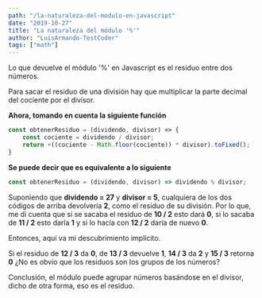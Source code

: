 ```yaml
---
path: "/la-naturaleza-del-modulo-en-javascript"
date: "2019-10-27"
title: "La naturaleza del módulo '%'"
author: "LuisArmando-TestCoder"
tags: ["math"]
---
```


Lo que devuelve el módulo '%' en Javascript es el residuo entre dos números.

Para sacar el residuo de una división hay que multiplicar la parte decimal del cociente por el divisor.

**Ahora, tomando en cuenta la siguiente función**

```javascript
const obtenerResiduo = (dividendo, divisor) => {
    const cociente = dividendo / divisor;
	return +((cociente - Math.floor(cociente)) * divisor).toFixed();
}
```

**Se puede decir que es equivalente a lo siguiente**

```javascript
const obtenerResiduo = (dividendo, divisor) => dividendo % divisor;
```

Suponiendo que **dividendo = 27** y **divisor = 5**, cualquiera de los dos códigos de arriba devolvería **2**, como el residuo de su división. Por lo que, me di cuenta que si se sacaba el residuo de **10 / 2** esto dará **0**, si lo sacaba de **11 / 2** esto daría **1** y si lo hacía con **12 / 2** daría de nuevo **0**.

Entonces, aquí va mi descubrimiento implícito.

Si el residuo de **12 / 3** da **0**, de **13 / 3** devuelve **1**, **14 / 3** da **2** y **15 / 3** retorna **0** ¿No es obvio que los residuos son los grupos de los números?

Conclusión, el módulo puede agrupar números basándose en el divisor, dicho de otra forma, eso es el residuo.